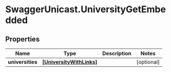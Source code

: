 # SwaggerUnicast.UniversityGetEmbedded

## Properties

Name | Type | Description | Notes
------------ | ------------- | ------------- | -------------
**universities** | [**[UniversityWithLinks]**](UniversityWithLinks.md) |  | [optional] 



